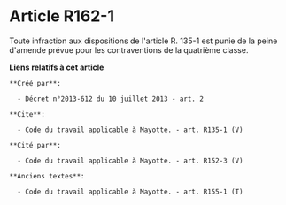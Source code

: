 # Article R162-1

Toute infraction aux dispositions de l'article R. 135-1 est punie de la peine d'amende prévue pour les contraventions de la
quatrième classe.

**Liens relatifs à cet article**

	**Créé par**:

	  - Décret n°2013-612 du 10 juillet 2013 - art. 2

	**Cite**:

	  - Code du travail applicable à Mayotte. - art. R135-1 (V)

	**Cité par**:

	  - Code du travail applicable à Mayotte. - art. R152-3 (V)

	**Anciens textes**:

	  - Code du travail applicable à Mayotte. - art. R155-1 (T)
